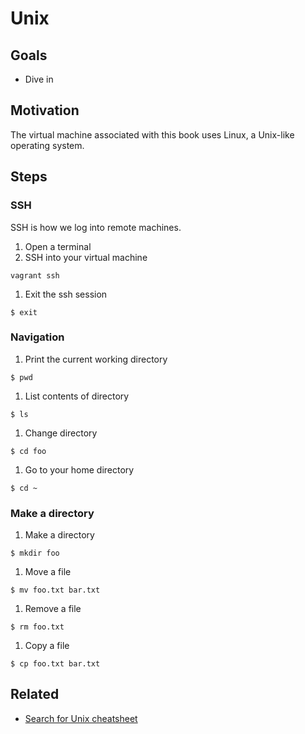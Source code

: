 # Unix

## Goals

* Dive in

## Motivation

The virtual machine associated with this book uses Linux, a Unix-like operating system.

## Steps

### SSH

SSH is how we log into remote machines.

1. Open a terminal
1. SSH into your virtual machine
```
vagrant ssh
```

1. Exit the ssh session
```
$ exit
```

### Navigation

1. Print the current working directory
```
$ pwd
```
1. List contents of directory
```
$ ls
```
1. Change directory
```
$ cd foo
```
1. Go to your home directory
```
$ cd ~
```

### Make a directory

1. Make a directory
```
$ mkdir foo
```

1. Move a file
```
$ mv foo.txt bar.txt
```

1. Remove a file
```
$ rm foo.txt
```

1. Copy a file
```
$ cp foo.txt bar.txt
```

## Related

* [Search for Unix cheatsheet](https://www.google.com/webhp?#q=unix+cheatsheet)
